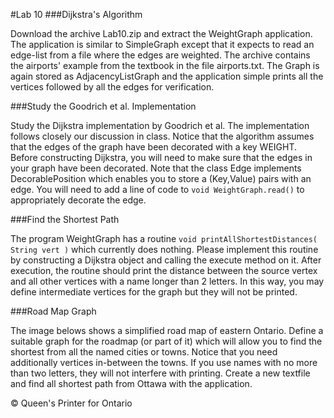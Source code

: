 #Lab 10
###Dijkstra's Algorithm

Download the archive Lab10.zip and extract the WeightGraph application. The application is similar to SimpleGraph except that it expects to read an edge-list from a file where the edges are weighted. The archive contains the airports' example from the textbook in the file airports.txt. The Graph is again stored as AdjacencyListGraph and the application simple prints all the vertices followed by all the edges for verification.


###Study the Goodrich et al. Implementation

Study the Dijkstra implementation by Goodrich et al. The implementation follows closely our discussion in class. Notice that the algorithm assumes that the edges of the graph have been decorated with a key WEIGHT. Before constructing Dijkstra, you will need to make sure that the edges in your graph have been decorated. Note that the class Edge implements DecorablePosition which enables you to store a (Key,Value) pairs with an edge. You will need to add a line of code to `void WeightGraph.read()` to appropriately decorate the edge.

###Find the Shortest Path

The program WeightGraph has a routine `void printAllShortestDistances( String vert )` which currently does nothing. Please implement this routine by constructing a Dijkstra object and calling the execute method on it. After execution, the routine should print the distance between the source vertex and all other vertices with a name longer than 2 letters. In this way, you may define intermediate vertices for the graph but they will not be printed.

###Road Map Graph

The image belows shows a simplified road map of eastern Ontario. Define a suitable graph for the roadmap (or part of it) which will allow you to find the shortest from all the named cities or towns. Notice that you need additionally vertices in-between the towns. If you use names with no more than two letters, they will not interfere with printing. Create a new textfile and find all shortest path from Ottawa with the application.

 © Queen's Printer for Ontario